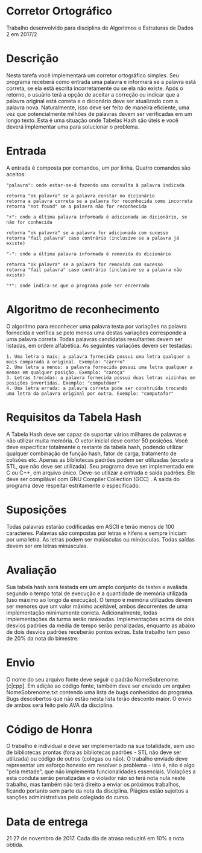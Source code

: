# Corretor Ortográfico

Trabalho desenvolvido para disciplina de Algoritmos e Estruturas de Dados 2 em 2017/2

# Descrição

Nesta tarefa você implementará um corretor ortográfico simples. Seu programa receberá como entrada uma palavra e informará se a palavra está correta, se ela está escrita incorretamente ou se ela não existe. Após o retorno, o usuário terá a opção de aceitar a correção ou indicar que a palavra original está correta e o dicionário deve ser atualizado com a palavra nova. 
Naturalmente, isso deve ser feito de maneira eficiente, uma vez que potencialmente milhões de palavras devem ser verificadas em um longo texto. Esta é uma situação onde Tabelas Hash são úteis e você deverá implementar uma para solucionar o problema.

# Entrada

A entrada é composta por comandos, um por linha. Quatro comandos são aceitos:

    "palavra": onde estar-se-á fazendo uma consulta à palavra indicada

    retorna "ok palavra" se a palavra constar no dicionário
    retorna a palavra correta se a palavra for reconhecida como incorreta
    retorna "not found" se a palavra não for reconhecida

    "+": onde a última palavra informada é adicionada ao dicionário, se não for conhecida

    retorna "ok palavra" se a palavra for adicionada com sucesso
    retorna "fail palavra" caso contrário (inclusive se a palavra já existe)
    
    "-": onde a última palavra informada é removida do dicionário

    retorna "ok palavra" se a palavra for removida com sucesso
    retorna "fail palavra" caso contrário (inclusive se a palavra não existe)

    "*": onde indica-se que o programa pode ser encerrado

# Algoritmo de reconhecimento
O algoritmo para reconhecer uma palavra testa por variações na palavra fornecida e verifica se pelo menos uma destas variações corresponde a uma palavra correta. Todas palavras candidatas resultantes devem ser listadas, em ordem alfabética. As seguintes variações devem ser testadas:

    1. Uma letra a mais: a palavra fornecida possui uma letra qualquer a mais comparada à original. Exemplo: "carrro"
    2. Uma letra a menos: a palavra fornecida possui uma letra qualquer a menos em qualquer posição. Exemplo: "caroça"
    3. Letras trocadas: a palavra fornecida possui duas letras vizinhas em posições invertidas. Exemplo: "computdaor"
    4. Uma letra errada: a palavra correta pode ser construída trocando uma letra da palavra original por outra. Exemplo: "computafor"

# Requisitos da Tabela Hash

A Tabela Hash deve ser capaz de suportar vários milhares de palavras e não utilizar muita memória. O vetor inicial deve conter 50 posições. Você deve especificar totalmente o restante da tabela hash, podendo utilizar qualquer combinação de função hash, fator de carga, tratamento de colisões etc. Apenas as bibliotecas padrões podem ser utilizadas (exceto a STL, que não deve ser utilizada). Seu programa deve ser implementado em C ou C++, em arquivo único. Deve-se utilizar a entrada e saída padrões. Ele deve ser compilável com GNU Compiler Collection (GCC) . A saída do programa deve respeitar estritamente o especificado.

# Suposições

Todas palavras estarão codificadas em ASCII e terão menos de 100 caracteres. Palavras são compostas por letras e hífens e sempre iniciam por uma letra. As letras podem ser maiúsculas ou minúsculas. Todas saídas devem ser em letras minúsculas.

# Avaliação

Sua tabela hash será testada em um amplo conjunto de testes e avaliada segundo o tempo total de execução e a quantidade de memória utilizada (uso máximo ao longo da execução). O tempo e memória utilizados devem ser menores que um valor máximo aceitável, ambos decorrentes de uma implementação minimamente correta. Adicionalmente, todas implementações da turma serão rankeadas. Implementações acima de dois desvios padrões da média de tempo serão penalizadas, enquanto as abaixo de dois desvios padrões receberão pontos extras.
Este trabalho tem peso de 20% da nota do bimestre.

# Envio

O nome do seu arquivo fonte deve seguir o padrão NomeSobrenome.[c|cpp]. Em adição ao código fonte, também deve ser enviado um arquivo NomeSobrenome.txt contendo uma lista de bugs conhecidos do programa. Bugs descobertos que não estão nesta lista terão desconto maior. O envio de ambos será feito pelo AVA da disciplina.

# Código de Honra
O trabalho é individual e deve ser implementado na sua totalidade, sem uso de bibliotecas prontas (fora as bibliotecas padrões - STL não deve ser utilizada) ou código de outros (colegas ou não). O trabalho enviado deve representar um esforço honesto em resolver o problema - isto é, não é algo "pela metade", que não implementa funcionalidades essenciais. Violações a esta conduta serão penalizadas e o violador não só terá nota nula neste trabalho, mas também não terá direito a enviar os próximos trabalhos, ficando portanto sem parte da nota da disciplina. Plágios estão sujeitos a sanções administrativas pelo colegiado do curso.

# Data de entrega
21 27 de novembro de 2017.
Cada dia de atraso reduzirá em 10% a nota obtida.
